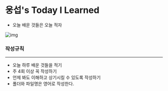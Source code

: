 # 웅섭's Today I Learned

-  오늘 배운 것들은 오늘 적자
  
![img](https://i1.daumcdn.net/thumb/C300x240/?fname=https://blog.kakaocdn.net/dn/3H0pg/btqEAMKeaky/UIxtAXObYwrlnsvTY1WdY0/img.jpg) 
### 작성규칙
---
 - 오늘 하루 배운 것들을 적기
 - 주 4회 이상 꼭 작성하기
 - 언제 봐도 이해하고 상기시킬 수 있도록 작성하기
 - 폴더와 파일명은 영어로 작성한다.